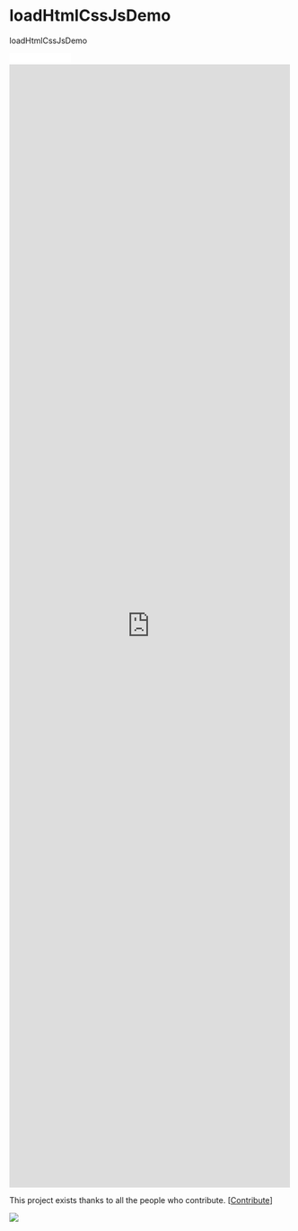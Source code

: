 # loadHtmlCssJsDemo
loadHtmlCssJsDemo

 <iframe src="//ghbtns.com/github-btn.html?user=alloyteam&repo=alloytouch&type=watch&count=true" allowtransparency="true" frameborder="0" scrolling="0" width="110" height="20"></iframe>
 
  <iframe src="http://htmlpreview.github.io/?https://github.com/AAChartModel/AAChartKit/blob/master/AAChartKit/ChartsDemo/AAChartKitDocumentLive.html" allowtransparency="true" frameborder="0" scrolling="0" width="500" height="2000"></iframe>
  
  This project exists thanks to all the people who contribute. [[Contribute](CONTRIBUTING.md)]
  
  <a href="https://opencollective.com/EFQRCode#contributors"><img src="https://opencollective.com/EFQRCode/contributors.svg?width=890" /></a>

